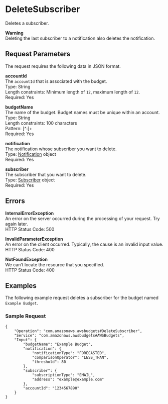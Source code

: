 # DeleteSubscriber<a name="delete-subscriber"></a>

Deletes a subscriber\.

**Warning**  
Deleting the last subscriber to a notification also deletes the notification\.

## Request Parameters<a name="delete-subscriber-request-parameters"></a>

The request requires the following data in JSON format\.

**accountId**  
The `accountId` that is associated with the budget\.  
Type: String  
Length constraints: Minimum length of `12`, maximum length of `12`\.  
Required: Yes

**budgetName**  
The name of the budget\. Budget names must be unique within an account\.  
Type: String  
Length constraints: 100 characters  
Pattern: \[^:\]\+  
Required: Yes

**notification**  
The notification whose subscriber you want to delete\.  
Type: [Notification](data-type-notification.md) object  
Required: Yes

**subscriber**  
The subscriber that you want to delete\.  
Type: [Subscriber](data-type-subscriber.md) object  
Required: Yes

## Errors<a name="delete-sub-errors"></a>

**InternalErrorException**  
An error on the server occurred during the processing of your request\. Try again later\.  
HTTP Status Code: 500

**InvalidParameterException**  
An error on the client occurred\. Typically, the cause is an invalid input value\.  
HTTP Status Code: 400

**NotFoundException**  
We can’t locate the resource that you specified\.  
HTTP Status Code: 400

## Examples<a name="delete-subscriber-examples"></a>

The following example request deletes a subscriber for the budget named `Example Budget`\.

### Sample Request<a name="delete-subscriber-examples-sample-request"></a>

```
{
    "Operation": "com.amazonaws.awsbudgets#DeleteSubscriber",
    "Service": "com.amazonaws.awsbudgets#AWSBudgets",
    "Input": {
        "budgetName": "Example Budget",
        "notification": {
            "notificationType": "FORECASTED",
            "comparisonOperator": "LESS_THAN",
            "threshold": 80
        },
        "subscriber": {
            "subscriptionType": "EMAIL",
            "address": "example@example.com"
        },
        "accountId": "1234567890"
    }
}
```